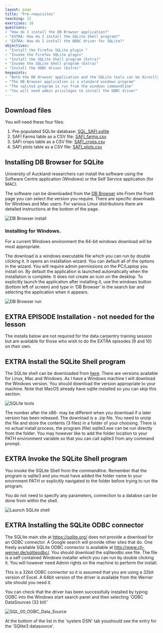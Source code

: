 ```yaml
---
layout: page
title: "Pre-requisites"
teaching: 15
exercises: 10
questions:
- "How do I install the DB Browser application?"
- "EXTRA: How do I install the SQLite Shell program?"
- "EXTRA: How do I install the ODBC driver for SQLite?"
objectives:
- "Install the Firefox SQLite plugin "
- "Invoke the Firefox SQLite plugin"
- "Install the SQLite Shell program (Extra)"
- "Invoke the SQLite Shell program (Extra)"
- "Install the ODBC driver (Extra)"
keypoints:
- "Both the DB Browser application and the SQLite tools can be directly downloaded from the Internet"
- "The DB Browser application is a standard windows program"
- "The sqlite3 program is run from the windows commandline"
- "You will need admin privileges to install the ODBC driver"
---
```

## Download files

You will need these four files:
1. Pre-populated SQLite database: [SQL_SAFI.sqlite](https://datacarpentry.org/sql-socialsci/data/SQL_SAFI.sqlite)
2. SAFI Farms table as a CSV file: [SAFI_farms.csv](./data/SAFI_farms.csv)
3. SAFI crops table as a CSV file: [SAFI_crops.csv](./data/SAFI_crops.csv)
4. SAFI plots table as a CSV file: [SAFI_plots.csv](./data/SAFI_plots.csv)

## Installing DB Browser for SQLite 
University of Auckland researchers can install the software using the Software Centre application (Windows) or the Self Service application (for MAC). 

The software can be downloaded from the [DB Browser](http://sqlitebrowser.org/) site
From the front page you can select the version you require. There are specific downloads for Windows and Mac users. For various Linux distributions there are detailed instructions at the bottom of the page.


![DB Browser install](./fig/DB_Browser_install_1.png)

### Installing for Windows.

For a current Windows environment the 64-bit windows download will be most appropriate.

The download is a windows executable file which you can run by double clicking it. It opens an installation wizard. You can default all of the options in the wizard. You will require admin permissions on the PC/Laptop you install on.
By default the application is launched automatically when the installation is complete.
It does not create an icon on the desktop. To explicitly launch the application after installing it, use the windows button (bottom left of screen) and type in ‘DB Browser’ in the search bar and selecting the application when it appears.

![DB Browser run](./fig/DB_Browser_install_2.png)

## EXTRA EPISODE Installation - not needed for the lesson
The installs below are not required for the data carpentry training session but are available for those who wish to do the EXTRA episodes (9 and 10) on their own.

## EXTRA Install the SQLite Shell program

The SQLite shell can be downloaded from [here](https://sqlite.org/download.html). There are versions available for Linux, Mac and Windows. As I have a Windows machine I will download the Windows version. You should download the version appropriate to your machine. Note that MacOS already have sqlite installed so you can skip this section.

![SQLite tools](./fig/SQL_01_sqlite_tools_download.png)

The number after the x86- may be different when you download if a later version has been released.
The download is a .zip file. You need to unzip the file and store the contents (3 files) in a folder of your choosing. There is no actual install process, the program (file) sqlite3.exe can be run directly from the folder.
You may however like to add the folder location to your PATH environment variable so that you can call sqlite3 from any command prompt.


## EXTRA Invoke the SQLite Shell program

You invoke the SQLite Shell from the commandline. Remember that the program is sqlite3 and you must have added the folder name to your envirnment PATH or explicitly navigated to the folder before trying to run the program.

You do not need to specify any parameters, connection to a databse can be done from within the shell.

![Launch SQLite shell](./fig/SQL_01_invoke_shell.png)

## EXTRA Installing the SQLite ODBC connector

The SQLIte main site at https://sqlite.org/ does not provide a download for an ODBC connector. A Google search will provide other sites that do. One freely available SQLite ODBC connector is available at http://www.ch-werner.de/sqliteodbc/. You should download the sqliteodbc.exe file. The file is a self contained Windows installer which you can run by double clicking it. You will however need Admin rights on the machine to perform the install. 

This is a 32bit ODBC connector so it is assumed that you are using a 32bit version of Excel. A 64bit version of the driver is available from the Werner site should you need it.

You can check that the driver has been successfully installed by typing ODBC into the Windows start search panel and then selecting 'ODBC DataSources (32 bit)'

![SQL_00_ODBC_Data_Source](./fig/SQL_00_ODBC_Data_Source.png)

At the bottom of the list in the 'system DSN' tab youshould see the entry for the 'SQlite3 datasource'.
